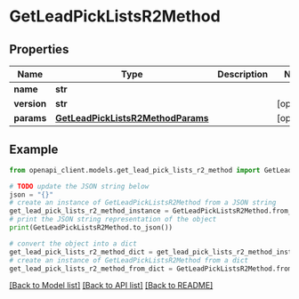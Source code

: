 # GetLeadPickListsR2Method


## Properties

Name | Type | Description | Notes
------------ | ------------- | ------------- | -------------
**name** | **str** |  | 
**version** | **str** |  | [optional] 
**params** | [**GetLeadPickListsR2MethodParams**](GetLeadPickListsR2MethodParams.md) |  | [optional] 

## Example

```python
from openapi_client.models.get_lead_pick_lists_r2_method import GetLeadPickListsR2Method

# TODO update the JSON string below
json = "{}"
# create an instance of GetLeadPickListsR2Method from a JSON string
get_lead_pick_lists_r2_method_instance = GetLeadPickListsR2Method.from_json(json)
# print the JSON string representation of the object
print(GetLeadPickListsR2Method.to_json())

# convert the object into a dict
get_lead_pick_lists_r2_method_dict = get_lead_pick_lists_r2_method_instance.to_dict()
# create an instance of GetLeadPickListsR2Method from a dict
get_lead_pick_lists_r2_method_from_dict = GetLeadPickListsR2Method.from_dict(get_lead_pick_lists_r2_method_dict)
```
[[Back to Model list]](../README.md#documentation-for-models) [[Back to API list]](../README.md#documentation-for-api-endpoints) [[Back to README]](../README.md)


